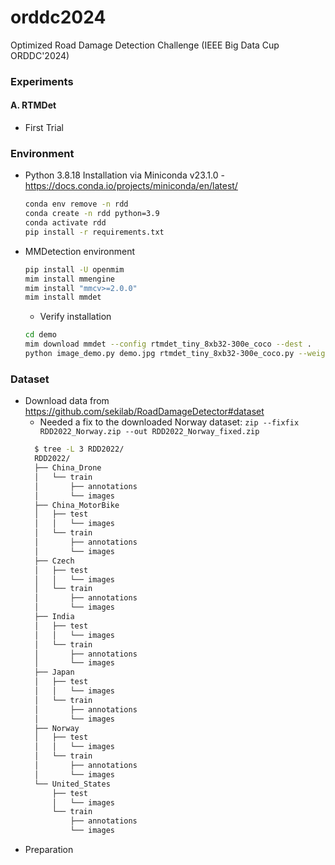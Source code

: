 # orddc2024
Optimized Road Damage Detection Challenge (IEEE Big Data Cup ORDDC'2024)



### Experiments

#### A. RTMDet 

- First Trial




### Environment
- Python 3.8.18 Installation via Miniconda v23.1.0 - https://docs.conda.io/projects/miniconda/en/latest/ 
  ```bash
  conda env remove -n rdd
  conda create -n rdd python=3.9
  conda activate rdd
  pip install -r requirements.txt
  ```
- MMDetection environment
  ```bash
  pip install -U openmim
  mim install mmengine
  mim install "mmcv>=2.0.0"
  mim install mmdet
  ```
  - Verify installation
  ```bash
  cd demo
  mim download mmdet --config rtmdet_tiny_8xb32-300e_coco --dest .
  python image_demo.py demo.jpg rtmdet_tiny_8xb32-300e_coco.py --weights rtmdet_tiny_8xb32-300e_coco_20220902_112414-78e30dcc.pth --device cuda:0
  ```

### Dataset
- Download data from https://github.com/sekilab/RoadDamageDetector#dataset 
  - Needed a fix to the downloaded Norway dataset: `zip --fixfix RDD2022_Norway.zip --out RDD2022_Norway_fixed.zip`
  ```bash 
    $ tree -L 3 RDD2022/
    RDD2022/
    ├── China_Drone
    │   └── train
    │       ├── annotations
    │       └── images
    ├── China_MotorBike
    │   ├── test
    │   │   └── images
    │   └── train
    │       ├── annotations
    │       └── images
    ├── Czech
    │   ├── test
    │   │   └── images
    │   └── train
    │       ├── annotations
    │       └── images
    ├── India
    │   ├── test
    │   │   └── images
    │   └── train
    │       ├── annotations
    │       └── images
    ├── Japan
    │   ├── test
    │   │   └── images
    │   └── train
    │       ├── annotations
    │       └── images
    ├── Norway
    │   ├── test
    │   │   └── images
    │   └── train
    │       ├── annotations
    │       └── images
    └── United_States
        ├── test
        │   └── images
        └── train
            ├── annotations
            └── images
  ```
- Preparation
  ```bash

  ```